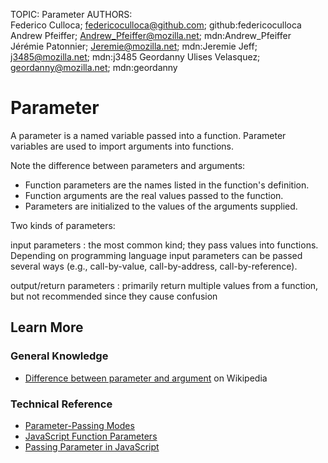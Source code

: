 TOPIC: Parameter
AUTHORS: Federico Culloca; federicoculloca@github.com; github:federicoculloca
         Andrew Pfeiffer; Andrew_Pfeiffer@mozilla.net; mdn:Andrew_Pfeiffer
         Jérémie Patonnier; Jeremie@mozilla.net; mdn:Jeremie
         Jeff; j3485@mozilla.net; mdn:j3485
         Geordanny Ulises Velasquez; geordanny@mozilla.net; mdn:geordanny

# Parameter

A parameter is a named variable passed into a function. Parameter variables are used to
import arguments into functions.

Note the difference between parameters and arguments:

- Function parameters are the names listed in the function's definition.
- Function arguments are the real values passed to the function.
- Parameters are initialized to the values of the arguments supplied.

Two kinds of parameters:

input parameters
:   the most common kind; they pass values into functions. Depending on programming language
    input parameters can be passed several ways (e.g., call-by-value, call-by-address, call-by-reference).

output/return parameters
:   primarily return multiple values from a function, but not recommended since they cause confusion

## Learn More

### General Knowledge

- [Difference between parameter and argument](http://en.wikipedia.org/wiki/Parameter_%28computer_programming%29#Parameters_and_arguments)
on Wikipedia

### Technical Reference

- [Parameter-Passing Modes](http://pages.cs.wisc.edu/~hasti/cs368/CppTutorial/NOTES/PARAMS.html)
- [JavaScript Function Parameters](http://www.ryerson.ca/JavaScript/lectures/functions/passByValueOrReference.html)
- [Passing Parameter in JavaScript](http://javascript.about.com/library/bltut08.htm)

